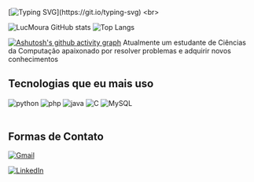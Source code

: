 

[![Typing SVG](https://readme-typing-svg.demolab.com/?lines=Olá+meu+nome+é+Lucas+Moura!;Dá+uma+olhada+nos+meus+repositórios;Aproveita+e+olha+meu+LinkedIn;Hello+my+name+is+Lucas+Moura!;Take+a+look+at+my+repositories;And+don’t+forget+to+check+out+my+LinkedIn;)](https://git.io/typing-svg)
<br>

![LucMoura GitHub stats](https://github-readme-stats.vercel.app/api?username=LucMoura&show_icons=true&theme=dark&card)
![Top Langs](https://github-readme-stats.vercel.app/api/top-langs/?username=LucMoura&layout=compact&theme=dark&card)

[![Ashutosh's github activity graph](https://github-readme-activity-graph.vercel.app/graph?username=LucMoura&theme=react-dark)](https://github.com/ashutosh00710/github-readme-activity-graph)
Atualmente um estudante de Ciências da Computação apaixonado por resolver problemas e adquirir novos conhecimentos


## Tecnologias que eu mais uso
<div style = "display: inline_block"<br>
  <img align="center" alt ="python" src="https://img.shields.io/badge/Python-14354C?style=for-the-badge&logo=python&logoColor=white">
  <img align="center" alt ="php" src=	"https://img.shields.io/badge/PHP-777BB4?style=for-the-badge&logo=php&logoColor=white">
  <img align="center" alt="java" src = "https://img.shields.io/badge/Java-ED8B00?style=for-the-badge&logo=openjdk&logoColor=white">
  <img align="center" alt="C" src= "https://img.shields.io/badge/C-00599C?style=for-the-badge&logo=c&logoColor=white">
  <img align="center" alt="MySQL" src = "https://img.shields.io/badge/mysql-4479A1.svg?style=for-the-badge&logo=mysql&logoColor=white">
</div>
<br>

## Formas de Contato

[![Gmail](https://img.shields.io/badge/Gmail-D14836?style=for-the-badge&logo=gmail&logoColor=white)](lsam.lucmoura0410@gmail.com)

[![LinkedIn](https://img.shields.io/badge/LinkedIn-0077B5?style=for-the-badge&logo=linkedin&logoColor=white)](https://www.linkedin.com/in/lucas-salles-moura/)
